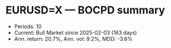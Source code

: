 # EURUSD=X — BOCPD summary

- Periods: 10
- Current: Bull Market since 2025-02-03 (163 days)
- Ann. return: 20.7%, Ann. vol: 9.2%, MDD: -3.6%
